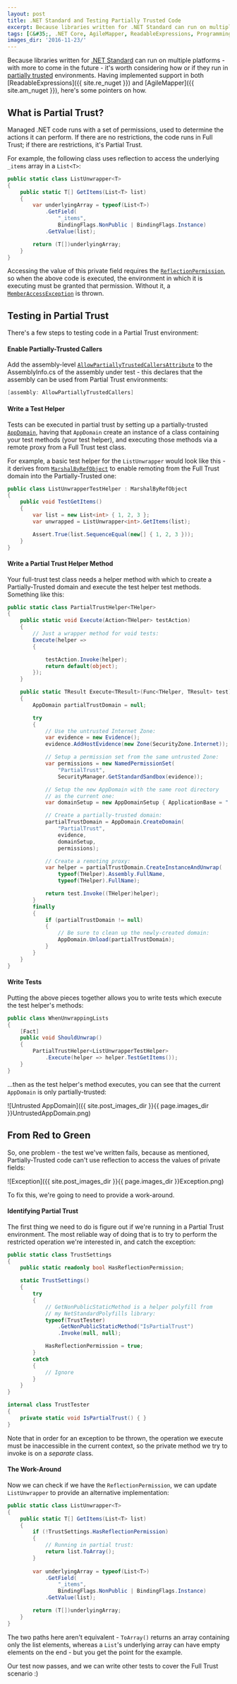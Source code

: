 ```yaml
---
layout: post
title: .NET Standard and Testing Partially Trusted Code
excerpt: Because libraries written for .NET Standard can run on multiple platforms - with more to come in the future - it's worth considering how or if they run in partially trusted environments. Here's some pointers on how.
tags: [C&#35;, .NET Core, AgileMapper, ReadableExpressions, Programming Practices]
images_dir: '2016-11-23/'
---
```


Because libraries written for 
[.NET Standard](https://blogs.msdn.microsoft.com/dotnet/2016/09/26/introducing-net-standard) can run 
on multiple platforms - with more to come in the future - it's worth considering how or if they run
in [partially trusted](https://stackoverflow.com/questions/376049/what-is-a-partially-trusted-assembly-application-code-etc-in-net)
environments. Having implemented support in both [ReadableExpressions]({{ site.re_nuget }}) and 
[AgileMapper]({{ site.am_nuget }}), here's some pointers on how.

## What is Partial Trust?

Managed .NET code runs with a set of permissions, used to determine the actions it can perform. If 
there are no restrictions, the code runs in Full Trust; if there are restrictions, it's Partial 
Trust.

For example, the following class uses reflection to access the underlying `_items` array in a 
`List<T>`:

```csharp
public static class ListUnwrapper<T>
{
    public static T[] GetItems(List<T> list)
    {
        var underlyingArray = typeof(List<T>)
            .GetField(
                "_items",
                BindingFlags.NonPublic | BindingFlags.Instance)
            .GetValue(list);

        return (T[])underlyingArray;
    }
}
```

Accessing the value of this private field requires the 
[`ReflectionPermission`](https://msdn.microsoft.com/en-us/library/system.security.permissions.reflectionpermission%28v=vs.110%29.aspx),
so when the above code is executed, the environment in which it is executing must be granted that 
permission. Without it, a [`MemberAccessException`](https://msdn.microsoft.com/en-us/library/system.memberaccessexception(v=vs.110).aspx)
is thrown.

## Testing in Partial Trust

There's a few steps to testing code in a Partial Trust environment:

#### Enable Partially-Trusted Callers

Add the assembly-level [`AllowPartiallyTrustedCallersAttribute`](https://msdn.microsoft.com/en-us/library/system.security.allowpartiallytrustedcallersattribute(v=vs.110).aspx)
to the AssemblyInfo.cs of the assembly under test - this declares that the assembly can be used from 
Partial Trust environments:

```csharp
[assembly: AllowPartiallyTrustedCallers]
```

#### Write a Test Helper

Tests can be executed in partial trust by setting up a partially-trusted 
[`AppDomain`](https://msdn.microsoft.com/en-us/library/2bh4z9hs(v=vs.110).aspx), having that 
`AppDomain` create an instance of a class containing your test methods (your test helper), and 
executing those methods via a remote proxy from a Full Trust test class.

For example, a basic test helper for the `ListUnwrapper` would look like this - it derives from 
[`MarshalByRefObject`](https://msdn.microsoft.com/en-us/library/system.marshalbyrefobject%28v=vs.110%29.aspx)
to enable remoting from the Full Trust domain into the Partially-Trusted one:

```csharp
public class ListUnwrapperTestHelper : MarshalByRefObject
{
    public void TestGetItems()
    {
        var list = new List<int> { 1, 2, 3 };
        var unwrapped = ListUnwrapper<int>.GetItems(list);

        Assert.True(list.SequenceEqual(new[] { 1, 2, 3 }));
    }
}
```

#### Write a Partial Trust Helper Method

Your full-trust test class needs a helper method with which to create a Partially-Trusted domain and 
execute the test helper test methods. Something like this:

```csharp
public static class PartialTrustHelper<THelper>
{
    public static void Execute(Action<THelper> testAction)
    {
        // Just a wrapper method for void tests:
        Execute(helper =>
        {

            testAction.Invoke(helper);
            return default(object);
        });
    }

    public static TResult Execute<TResult>(Func<THelper, TResult> test)
    {
        AppDomain partialTrustDomain = null;

        try
        {
            // Use the untrusted Internet Zone:
            var evidence = new Evidence();
            evidence.AddHostEvidence(new Zone(SecurityZone.Internet));

            // Setup a permission set from the same untrusted Zone:
            var permissions = new NamedPermissionSet(
                "PartialTrust",
                SecurityManager.GetStandardSandbox(evidence));

            // Setup the new AppDomain with the same root directory
            // as the current one:
            var domainSetup = new AppDomainSetup { ApplicationBase = "." };

            // Create a partially-trusted domain:
            partialTrustDomain = AppDomain.CreateDomain(
                "PartialTrust",
                evidence,
                domainSetup,
                permissions);

            // Create a remoting proxy:
            var helper = partialTrustDomain.CreateInstanceAndUnwrap(
                typeof(THelper).Assembly.FullName,
                typeof(THelper).FullName);

            return test.Invoke((THelper)helper);
        }
        finally
        {
            if (partialTrustDomain != null)
            {
                // Be sure to clean up the newly-created domain:
                AppDomain.Unload(partialTrustDomain);
            }
        }
    }
}
```

#### Write Tests

Putting the above pieces together allows you to write tests which execute the test helper's methods:

```csharp
public class WhenUnwrappingLists
{
    [Fact]
    public void ShouldUnwrap()
    {
        PartialTrustHelper<ListUnwrapperTestHelper>
            .Execute(helper => helper.TestGetItems());
    }
}
```

...then as the test helper's method executes, you can see that the current `AppDomain` is only 
partially-trusted:

![Untrusted AppDomain]({{ site.post_images_dir }}{{ page.images_dir }}UntrustedAppDomain.png)


## From Red to Green

So, one problem - the test we've written fails, because as mentioned, Partially-Trusted code can't
use reflection to access the values of private fields:

![Exception]({{ site.post_images_dir }}{{ page.images_dir }}Exception.png)

To fix this, we're going to need to provide a work-around.

#### Identifying Partial Trust

The first thing we need to do is figure out if we're running in a Partial Trust environment. The 
most reliable way of doing that is to try to perform the restricted operation we're interested in, 
and catch the exception:

```csharp
public static class TrustSettings
{
    public static readonly bool HasReflectionPermission;

    static TrustSettings()
    {
        try
        {
            // GetNonPublicStaticMethod is a helper polyfill from
            // my NetStandardPolyfills library:
            typeof(TrustTester)
                .GetNonPublicStaticMethod("IsPartialTrust")
                .Invoke(null, null);

            HasReflectionPermission = true;
        }
        catch
        {
            // Ignore
        }
    }
}

internal class TrustTester
{
    private static void IsPartialTrust() { }
}
```

Note that in order for an exception to be thrown, the operation we execute must be inaccessible in 
the current context, so the private method we try to invoke is on a *separate* class.

#### The Work-Around

Now we can check if we have the `ReflectionPermission`, we can update `ListUnwrapper` to provide 
an alternative implementation:

```csharp
public static class ListUnwrapper<T>
{
    public static T[] GetItems(List<T> list)
    {
        if (!TrustSettings.HasReflectionPermission)
        {
            // Running in partial trust:
            return list.ToArray();
        }
            
        var underlyingArray = typeof(List<T>)
            .GetField(
                "_items",
                BindingFlags.NonPublic | BindingFlags.Instance)
            .GetValue(list);

        return (T[])underlyingArray;
    }
}
```

The two paths here aren't equivalent - `ToArray()` returns an array containing only the list elements,
whereas a `List`'s underlying array can have empty elements on the end - but you get the point for 
the example.

Our test now passes, and we can write other tests to cover the Full Trust scenario :)